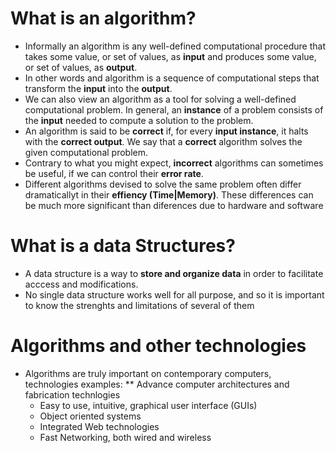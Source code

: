 
# What is an algorithm?
* Informally an algorithm is any well-defined computational procedure that takes some value, or set of values, as **input** and produces some value, or set of values, as **output**.
* In other words and algorithm is a sequence of computational steps that transform the **input** into the **output**.
* We can also view an algorithm as a tool for solving a well-defined computational problem. In general, an **instance** of a problem consists of the **input** needed to compute a solution to the problem.
* An algorithm is said to be **correct** if, for every **input instance**, it halts with the **correct output**. We say that a **correct** algorithm solves the given computational problem.
* Contrary to what you might expect, **incorrect** algorithms can sometimes be useful, if we can control their **error rate**.
* Different algorithms devised to solve the same problem often differ dramaticallyt in their **effiency (Time|Memory)**. These differences can be much more significant than diferences due to hardware and software

# What is a data Structures?
* A data structure is a way to **store and organize data** in order to facilitate acccess and modifications.
* No single data structure works well for all purpose, and so it is important to know the strenghts and limitations of several of them


# Algorithms and other technologies
* Algorithms are truly important on contemporary computers, technologies examples:
** Advance computer architectures and fabrication technlogies
  * Easy to use, intuitive, graphical user interface (GUIs)
  * Object oriented systems
  * Integrated Web technologies
  * Fast Networking, both wired and wireless
